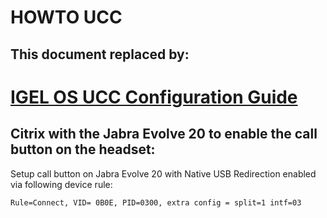 # HOWTO UCC

## This document replaced by:

# [IGEL OS UCC Configuration Guide](http://files.igelcommunity.com/igelos_ucc_guide.pdf)

## Citrix with the Jabra Evolve 20 to enable the call button on the headset:

Setup call button on Jabra Evolve 20 with Native USB Redirection enabled via following device rule:

```
Rule=Connect, VID= 0B0E, PID=0300, extra config = split=1 intf=03
  ```
